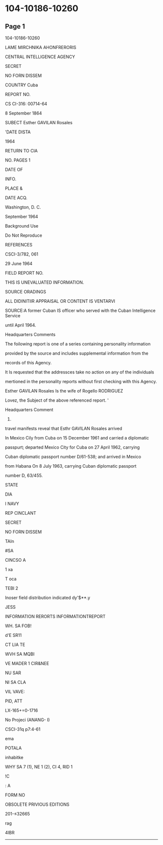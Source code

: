 # 104-10186-10260

## Page 1

104-10186-10260

LAME MIRCHNIKA AHONFRERORIS

CENTRAL INTELLIGENCE AGENCY

SECRET

NO FORN DISSEM

COUNTRY Cuba

REPORT NO.

CS CI-316: 00714-64

8 September 1864

SUBECT Esther GAVILAN Rosales

'DATE DISTA

1964

RETURN TO CIA

NO. PAGES 1

DATE OF

INFO.

PLACE &

DATE ACQ.

Washington, D. C.

September 1964

Background Use

Do Not Reproduce

REFERENCES

CSCI-3/782, 061

29 June 1964

FIELD REPORT NO.

THIS IS UNEVALUATED INFORMATION.

SOURCE ORADINGS

ALL DIDINITIIR APPRAISAL OR CONTENT IS VENTARVI

SOURCE:A former Cuban IS officer who served with the Cuban Intelligence Service

until April 1964.

Headquarters Comments

The foilowing report is one of a series containing personality information

provided by the source and includes supplemental information from the

records of this Agency.

It Is requested that the addressces take no action on any of the individuals

mertioned in the personality reports without first checking with this Agency.

Esther GAVILAN Rosales Is the wife of Rogello RODRIGUEZ

Lovez, the Subject of the above referenced report. '

Headquarters Comment

1.

travel manifests reveal that Esthr GAVILAN Rosales arrived

In Mexico Cily from Cuba on 15 December 1961 and carried a diplomatic

passpurt; departed Mexico City for Cuba on 27 April 1962, carrying

Cuban diplomatic passport number D/61-538; and arrived in Mexico

from Habana On 8 July 1963, carrying Cuban diplomatic passport

number D, 63/455.

STATE

DIA

I NAVY

REP CINCLANT

SECRET

NO FORN DISSEM

TAIn

#SA

CINCSO A

1 xa

T oca

TEBI 2

Inoser field distribution indicated dy'$**.y

JESS

INFORMATION RERORTS INFORMATIONTREPORT

WH. SA FOB!

d'E SR11

CT LIA TE

WVH SA MQBI

VE MADER 1 CIR&NEE

NU SAR

NI SA CLA

VIL VAVE:

PID, ATT

LX-165+=0-1716

No Projeci (ANANG- I)

CSCI-31q p7:4-61

ema

POTALA

inhabitke

WHY SA 7 (1), NE 1 (2), CI 4, RID 1

!C

: A

FORM NO

OBSOLETE PRIVIOUS EDITIONS

201-≤32665

rag

4IBR

---

